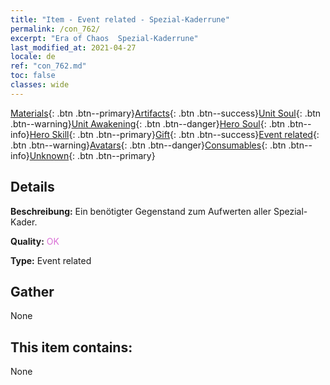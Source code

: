 ```yaml
---
title: "Item - Event related - Spezial-Kaderrune"
permalink: /con_762/
excerpt: "Era of Chaos  Spezial-Kaderrune"
last_modified_at: 2021-04-27
locale: de
ref: "con_762.md"
toc: false
classes: wide
---
```

 [Materials](/ItemsDE/){: .btn .btn--primary}[Artifacts](/ItemsDE/Artifacts/){: .btn .btn--success}[Unit Soul](/ItemsDE/UnitSoul/){: .btn .btn--warning}[Unit Awakening](/ItemsDE/UnitAwakening/){: .btn .btn--danger}[Hero Soul](/ItemsDE/HeroSoul/){: .btn .btn--info}[Hero Skill](/ItemsDE/HeroSkill/){: .btn .btn--primary}[Gift](/ItemsDE/Gift/){: .btn .btn--success}[Event related](/ItemsDE/Events/){: .btn .btn--warning}[Avatars](/ItemsDE/Avatars/){: .btn .btn--danger}[Consumables](/ItemsDE/Consumables/){: .btn .btn--info}[Unknown](/ItemsDE/Unknown/){: .btn .btn--primary}

## Details
 **Beschreibung:** Ein benötigter Gegenstand zum Aufwerten aller Spezial-Kader.

 **Quality:** <span style="color: #DA70D6">OK</span>

 **Type:** Event related

## Gather

  None

## This item contains:

  None

